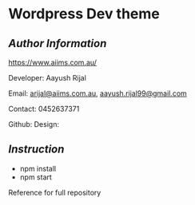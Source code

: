 # Wordpress Dev theme

## _Author Information_

https://www.aiims.com.au/

Developer: Aayush Rijal

Email: arijal@aiims.com.au, aayush.rijal99@gmail.com

Contact: 0452637371

Github: 
Design: 

## _Instruction_

- npm install
- npm start

Reference for full repository
